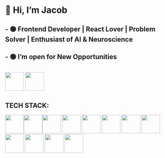 # 👋 Hi, I’m Jacob

## - 🟢 Frontend Developer | React Lover | Problem Solver | Enthusiast of AI & Neuroscience
## - 🟢 I’m open for New <b>Opportunities</b>

[<img src='https://cdn1.iconfinder.com/data/icons/logotypes/32/circle-linkedin-512.png' width='60' />](https://www.linkedin.com/in/jacob-dmn/) [<img src='https://cdn2.iconfinder.com/data/icons/social-media-2285/512/1_Twitter2_colored_svg-512.png' width='60' />](http://twitter.com/JacobDmn)
-------------------------------
## TECH STACK:
<img src="https://cdn1.iconfinder.com/data/icons/logotypes/32/badge-html-5-512.png" width='60' /><img src="https://cdn1.iconfinder.com/data/icons/logotypes/32/badge-css-3-512.png" width='60'  /><img src="https://cdn4.iconfinder.com/data/icons/logos-and-brands/512/187_Js_logo_logos-512.png" width='60'  />     <img src="https://cdn4.iconfinder.com/data/icons/logos-3/600/React.js_logo-512.png" width='60'  />     <img src="https://pics.freeicons.io/uploads/icons/png/9818154791551942292-512.png" width='60'  />     <img src="https://cdn4.iconfinder.com/data/icons/logos-and-brands/512/288_Sass_logo-512.png" width='60' />     <img src="https://pics.freeicons.io/uploads/icons/png/19681752361536207300-512.png" width='60'  />     <img src="https://pics.freeicons.io/uploads/icons/png/14678610731551953708-512.png" width='60'  />     <img src="https://pics.freeicons.io/uploads/icons/png/9259630901552037068-512.png" width='60'  />     <img src="https://pics.freeicons.io/uploads/icons/png/9374299221540553610-512.png" width='60' />     <img src="https://pics.freeicons.io/uploads/icons/png/15322994111536130228-512.png" width='60' />     <img src="https://pics.freeicons.io/uploads/icons/png/9133229011551942629-512.png" width='60'  />
